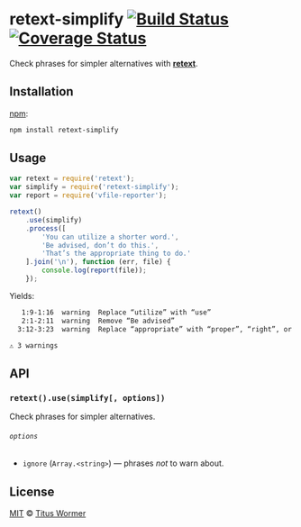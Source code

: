 # retext-simplify [![Build Status][travis-badge]][travis] [![Coverage Status][codecov-badge]][codecov]

Check phrases for simpler alternatives with [**retext**][retext].

## Installation

[npm][]:

```bash
npm install retext-simplify
```

## Usage

```js
var retext = require('retext');
var simplify = require('retext-simplify');
var report = require('vfile-reporter');

retext()
    .use(simplify)
    .process([
        'You can utilize a shorter word.',
        'Be advised, don’t do this.',
        'That’s the appropriate thing to do.'
    ].join('\n'), function (err, file) {
        console.log(report(file));
    });
```

Yields:

```txt
   1:9-1:16  warning  Replace “utilize” with “use”                                utilize
   2:1-2:11  warning  Remove “Be advised”                                         be-advised
  3:12-3:23  warning  Replace “appropriate” with “proper”, “right”, or remove it  appropriate

⚠ 3 warnings
```

## API

### `retext().use(simplify[, options])`

Check phrases for simpler alternatives.

###### `options`

*   `ignore` (`Array.<string>`) — phrases _not_ to warn about.

## License

[MIT][license] © [Titus Wormer][author]

<!-- Definitions -->

[travis-badge]: https://img.shields.io/travis/wooorm/retext-simplify.svg

[travis]: https://travis-ci.org/wooorm/retext-simplify

[codecov-badge]: https://img.shields.io/codecov/c/github/wooorm/retext-simplify.svg

[codecov]: https://codecov.io/github/wooorm/retext-simplify

[npm]: https://docs.npmjs.com/cli/install

[license]: LICENSE

[author]: http://wooorm.com

[retext]: https://github.com/wooorm/retext
